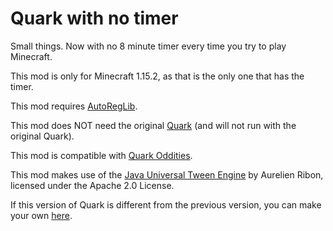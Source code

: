 # Quark with no timer
Small things. Now with no 8 minute timer every time you try to play Minecraft.

This mod is only for Minecraft 1.15.2, as that is the only one that has the timer.

This mod requires [AutoRegLib](https://github.com/Vazkii/AutoRegLib).

This mod does NOT need the original [Quark](https://github.com/Vazkii/Quark) (and will not run with the original Quark).

This mod is compatible with [Quark Oddities](https://www.curseforge.com/minecraft/mc-mods/quark-oddities).

This mod makes use of the [Java Universal Tween Engine](https://github.com/AurelienRibon/universal-tween-engine) by Aurelien Ribon, licensed under the Apache 2.0 License.  

If this version of Quark is different from the previous version, you can make your own [here](https://github.com/thepwrtank18/Quark-No-Timer/blob/master/createyourown.md).
